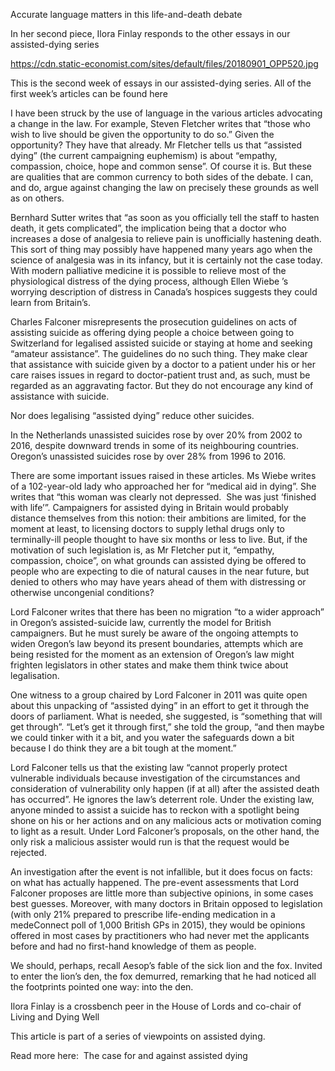Accurate language matters in this life-and-death debate

In her second piece, Ilora Finlay responds to the other essays in our assisted-dying series

https://cdn.static-economist.com/sites/default/files/20180901_OPP520.jpg

  

 This is the second week of essays in our assisted-dying series. All of the first week’s articles can be found  here   

I have been struck by the use of language in the various articles advocating a change in the law. For example,  Steven Fletcher  writes that “those who wish to live should be given the opportunity to do so.” Given the opportunity? They have that already. Mr Fletcher tells us that “assisted dying” (the current campaigning euphemism) is about “empathy, compassion, choice, hope and common sense”. Of course it is. But these are qualities that are common currency to both sides of the debate. I can, and do, argue against changing the law on precisely these grounds as well as on others.

 Bernhard Sutter  writes that “as soon as you officially tell the staff to hasten death, it gets complicated”, the implication being that a doctor who increases a dose of analgesia to relieve pain is unofficially hastening death. This sort of thing may possibly have happened many years ago when the science of analgesia was in its infancy, but it is certainly not the case today. With modern palliative medicine it is possible to relieve most of the physiological distress of the dying process, although  Ellen Wiebe ’s worrying description of distress in Canada’s hospices suggests they could learn from Britain’s. 

 Charles Falconer  misrepresents the prosecution guidelines on acts of assisting suicide as offering dying people a choice between going to Switzerland for legalised assisted suicide or staying at home and seeking “amateur assistance”. The guidelines do no such thing. They make clear that assistance with suicide given by a doctor to a patient under his or her care raises issues in regard to doctor-patient trust and, as such, must be regarded as an aggravating factor. But they do not encourage any kind of assistance with suicide.

Nor does legalising “assisted dying” reduce other suicides.

In the Netherlands unassisted suicides rose by over 20% from 2002 to 2016, despite downward trends in some of its neighbouring countries. Oregon’s unassisted suicides rose by over 28% from 1996 to 2016.

There are some important issues raised in these articles. Ms Wiebe writes of a 102-year-old lady who approached her for “medical aid in dying”. She writes that “this woman was clearly not depressed.  She was just ‘finished with life’”. Campaigners for assisted dying in Britain would probably distance themselves from this notion: their ambitions are limited, for the moment at least, to licensing doctors to supply lethal drugs only to terminally-ill people thought to have six months or less to live. But, if the motivation of such legislation is, as Mr Fletcher put it, “empathy, compassion, choice”, on what grounds can assisted dying be offered to people who are expecting to die of natural causes in the near future, but denied to others who may have years ahead of them with distressing or otherwise uncongenial conditions? 

Lord Falconer writes that there has been no migration “to a wider approach” in Oregon’s assisted-suicide law, currently the model for British campaigners. But he must surely be aware of the ongoing attempts to widen Oregon’s law beyond its present boundaries, attempts which are being resisted for the moment as an extension of Oregon’s law might frighten legislators in other states and make them think twice about legalisation.

One witness to a group chaired by Lord Falconer in 2011 was quite open about this unpacking of “assisted dying” in an effort to get it through the doors of parliament. What is needed, she suggested, is “something that will get through”. “Let’s get it through first,” she told the group, “and then maybe we could tinker with it a bit, and you water the safeguards down a bit because I do think they are a bit tough at the moment.”

Lord Falconer tells us that the existing law “cannot properly protect vulnerable individuals because investigation of the circumstances and consideration of vulnerability only happen (if at all) after the assisted death has occurred”. He ignores the law’s deterrent role. Under the existing law, anyone minded to assist a suicide has to reckon with a spotlight being shone on his or her actions and on any malicious acts or motivation coming to light as a result. Under Lord Falconer’s proposals, on the other hand, the only risk a malicious assister would run is that the request would be rejected. 

An investigation after the event is not infallible, but it does focus on facts: on what has actually happened. The pre-event assessments that Lord Falconer proposes are little more than subjective opinions, in some cases best guesses. Moreover, with many doctors in Britain opposed to legislation (with only 21% prepared to prescribe life-ending medication in a medeConnect poll of 1,000 British GPs in 2015), they would be opinions offered in most cases by practitioners who had never met the applicants before and had no first-hand knowledge of them as people.

We should, perhaps, recall Aesop’s fable of the sick lion and the fox. Invited to enter the lion’s den, the fox demurred, remarking that he had noticed all the footprints pointed one way: into the den.

 Ilora Finlay is a crossbench peer in the House of Lords and co-chair of Living and Dying Well 

 This article is part of a series of viewpoints on assisted dying.  

 Read more here:   The case for and against assisted dying 
